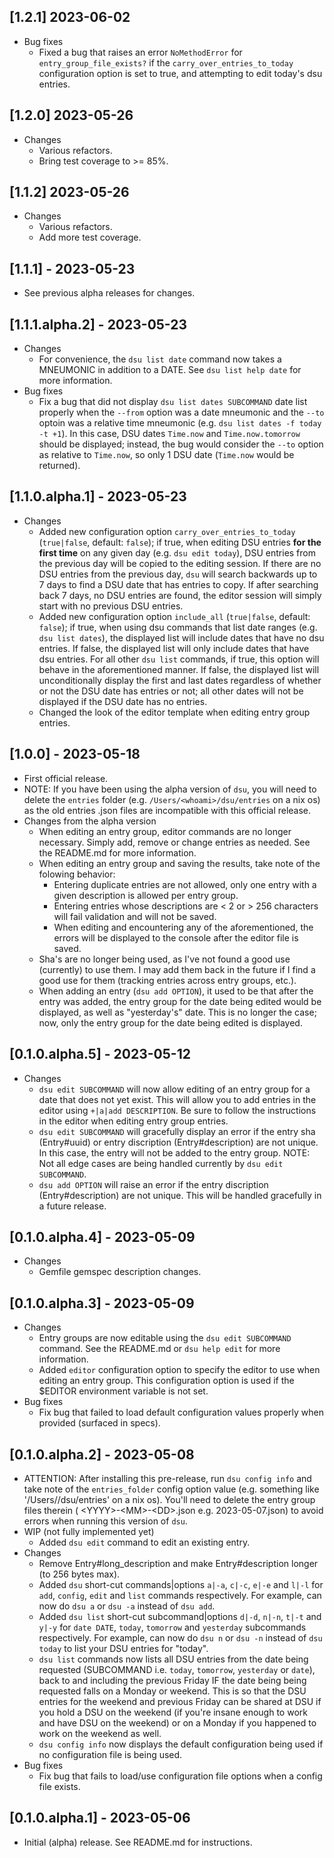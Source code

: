 ## [1.2.1] 2023-06-02
* Bug fixes
  - Fixed a bug that raises an error `NoMethodError` for `entry_group_file_exists?` if the `carry_over_entries_to_today` configuration option is set to true, and attempting to edit today's dsu entries.
## [1.2.0] 2023-05-26
* Changes
  - Various refactors.
  - Bring test coverage to >= 85%.
## [1.1.2] 2023-05-26
* Changes
  - Various refactors.
  - Add more test coverage.
## [1.1.1] - 2023-05-23
* See previous alpha releases for changes.
## [1.1.1.alpha.2] - 2023-05-23
* Changes
  - For convenience, the `dsu list date` command now takes a MNEUMONIC in addition to a DATE. See `dsu list help date` for more information.
* Bug fixes
  - Fix a bug that did not display `dsu list dates SUBCOMMAND` date list properly when the `--from` option was a date mneumonic and the `--to` optoin was a relative time mneumonic (e.g. `dsu list dates -f today -t +1`). In this case, DSU dates `Time.now` and `Time.now.tomorrow` should be displayed; instead, the bug would consider the `--to` option as relative to `Time.now`, so only 1 DSU date (`Time.now` would be returned).
## [1.1.0.alpha.1] - 2023-05-23
* Changes
  - Added new configuration option `carry_over_entries_to_today` (`true|false`, default: `false`); if true, when editing DSU entries **for the first time** on any  given day (e.g. `dsu edit today`), DSU entries from the previous day will be copied to the editing session. If there are no DSU entries from the previous day, `dsu` will search backwards up to 7 days to find a DSU date that has entries to copy. If after searching back 7 days, no DSU entries are found, the editor session will simply start with no previous DSU entries.
  - Added new configuration option `include_all` (`true|false`, default: `false`); if true, when using dsu commands that list date ranges (e.g. `dsu list dates`), the displayed list will include dates that have no dsu entries. If false, the displayed list will only include dates that have dsu entries. For all other `dsu list` commands, if true, this option will behave in the aforementioned manner. If false, the displayed list will unconditionally display the first and last dates regardless of whether or not the DSU date has entries or not; all other dates will not be displayed if the DSU date has no entries.
  - Changed the look of the editor template when editing entry group entries.
## [1.0.0] - 2023-05-18
* First official release.
* NOTE: If you have been using the alpha version of `dsu`, you will need to delete the `entries` folder (e.g. `/Users/<whoami>/dsu/entries` on a nix os) as the old entries .json files are incompatible with this official release.
* Changes from the alpha version
  - When editing an entry group, editor commands are no longer necessary. Simply add, remove or change entries as needed. See the README.md for more information.
  - When editing an entry group and saving the results, take note of the folowing behavior:
    - Entering duplicate entries are not allowed, only one entry with a given description is allowed per entry group.
    - Entering entries whose descriptions are < 2 or > 256 characters will fail validation and will not be saved.
    - When editing and encountering any of the aforementioned, the errors will be displayed to the console after the editor file is saved.
  - Sha's are no longer being used, as I've not found a good use (currently) to use them. I may add them back in the future if I find a good use for them (tracking entries across entry groups, etc.).
  - When adding an entry (`dsu add OPTION`), it used to be that after the entry was added, the entry group for the date being edited would be displayed, as well as "yesterday's" date. This is no longer the case; now, only the entry group for the date being edited is displayed.
## [0.1.0.alpha.5] - 2023-05-12
* Changes
  - `dsu edit SUBCOMMAND` will now allow editing of an entry group for a date that does not yet exist. This will allow you to add entries in the editor using `+|a|add DESCRIPTION`. Be sure to follow the instructions in the editor when editing entry group entries.
  - `dsu edit SUBCOMMAND` will gracefully display an error if the entry sha (Entry#uuid) or entry discription (Entry#description) are not unique. In this case, the entry will not be added to the entry group.
  NOTE: Not all edge cases are being handled currently by `dsu edit SUBCOMMAND`.
  - `dsu add OPTION` will raise an error if the entry discription (Entry#description) are not unique. This will be handled gracefully in a future release.
## [0.1.0.alpha.4] - 2023-05-09
* Changes
  - Gemfile gemspec description changes.
## [0.1.0.alpha.3] - 2023-05-09
* Changes
  - Entry groups are now editable using the `dsu edit SUBCOMMAND` command. See the README.md or `dsu help edit` for more information.
  - Added `editor` configuration option to specify the editor to use when editing an entry group. This configuration option is used if the $EDITOR environment variable is not set.
* Bug fixes
  - Fix bug that failed to load default configuration values properly when provided (surfaced in specs).

## [0.1.0.alpha.2] - 2023-05-08
* ATTENTION: After installing this pre-release, run `dsu config info` and take note of the `entries_folder` config option value (e.g. something like '/Users/<whoami>/dsu/entries' on a nix os). You'll need to delete the entry group files therein ( \<YYYY\>\-\<MM\>\-\<DD\>.json e.g. 2023-05-07.json) to avoid errors when running this version of `dsu`.
* WIP (not fully implemented yet)
  - Added `dsu edit` command to edit an existing entry.
* Changes
  - Remove Entry#long_description and make Entry#description longer (to 256 bytes max).
  - Added `dsu` short-cut commands|options `a|-a`, `c|-c`, `e|-e` and `l|-l` for `add`, `config`, `edit` and `list` commands respectively. For example, can now do `dsu a` or `dsu -a` instead of `dsu add`.
   - Added `dsu list` short-cut subcommand|options `d|-d`, `n|-n`, `t|-t` and `y|-y` for `date DATE`, `today`, `tomorrow` and `yesterday` subcommands respectively. For example, can now do `dsu n` or `dsu -n` instead of `dsu today` to list your DSU entries for "today".
  - `dsu list` commands now lists all DSU entries from the date being requested (SUBCOMMAND i.e. `today`, `tomorrow`, `yesterday` or `date`), back to and including the previous Friday IF the date being being requested falls on a Monday or weekend. This is so that the DSU entries for the weekend and previous Friday can be shared at DSU if you hold a DSU on the weekend (if you're insane enough to work and have DSU on the weekend) or on a Monday if you happened to work on the weekend as well.
  - `dsu config info` now displays the default configuration being used if no configuration file is being used.
* Bug fixes
  - Fix bug that fails to load/use configuration file options when a config file exists.

## [0.1.0.alpha.1] - 2023-05-06
- Initial (alpha) release. See README.md for instructions.
